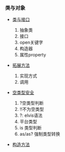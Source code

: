 ### 类与对象

* [类与接口](Class.kt)

  1. 抽象类
  2. 接口
  3. open关键字
  4. 构造器
  5. 属性property
* [拓展方法](ExtFunction.kt)

  1. 实现方式
  2. 调用
* [空类型安全](NullSafe.kt)

  1. ?空类型判断
  2. !!不为空类型
  3. ?: elvis语法
  4. 平台类型
  5. is 类型判断
  6. as/as? 强制类型转换
* [构造方法](Constructor.kt)
